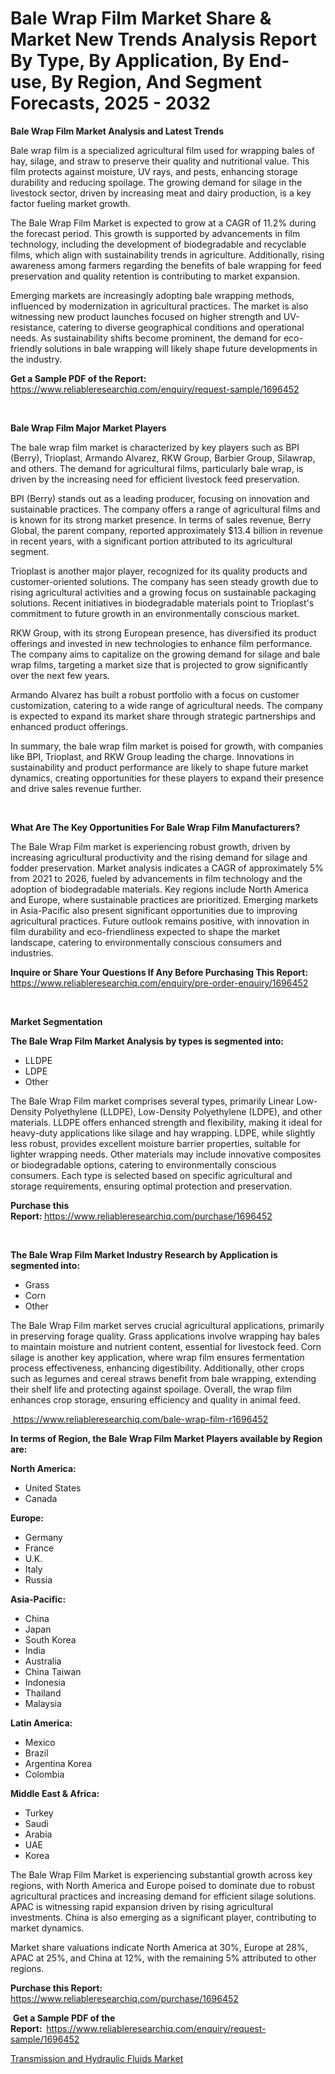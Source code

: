 <p><h1>Bale Wrap Film Market Share & Market New Trends Analysis Report By Type, By Application, By End-use, By Region, And Segment Forecasts, 2025 - 2032</h1></p><p><strong>Bale Wrap Film Market Analysis and Latest Trends</strong></p>
<p><p>Bale wrap film is a specialized agricultural film used for wrapping bales of hay, silage, and straw to preserve their quality and nutritional value. This film protects against moisture, UV rays, and pests, enhancing storage durability and reducing spoilage. The growing demand for silage in the livestock sector, driven by increasing meat and dairy production, is a key factor fueling market growth.</p><p>The Bale Wrap Film Market is expected to grow at a CAGR of 11.2% during the forecast period. This growth is supported by advancements in film technology, including the development of biodegradable and recyclable films, which align with sustainability trends in agriculture. Additionally, rising awareness among farmers regarding the benefits of bale wrapping for feed preservation and quality retention is contributing to market expansion. </p><p>Emerging markets are increasingly adopting bale wrapping methods, influenced by modernization in agricultural practices. The market is also witnessing new product launches focused on higher strength and UV-resistance, catering to diverse geographical conditions and operational needs. As sustainability shifts become prominent, the demand for eco-friendly solutions in bale wrapping will likely shape future developments in the industry.</p></p>
<p><strong>Get a Sample PDF of the Report:&nbsp;</strong> <a href="https://www.reliableresearchiq.com/enquiry/request-sample/1696452?utm_campaign=1720&utm_medium=2&utm_source=Github&utm_content=ia&utm_term=08012025&utm_id=bale-wrap-film">https://www.reliableresearchiq.com/enquiry/request-sample/1696452</a></p>
<p>&nbsp;</p>
<p><strong>Bale Wrap Film Major Market Players</strong></p>
<p><p>The bale wrap film market is characterized by key players such as BPI (Berry), Trioplast, Armando Alvarez, RKW Group, Barbier Group, Silawrap, and others. The demand for agricultural films, particularly bale wrap, is driven by the increasing need for efficient livestock feed preservation.</p><p>BPI (Berry) stands out as a leading producer, focusing on innovation and sustainable practices. The company offers a range of agricultural films and is known for its strong market presence. In terms of sales revenue, Berry Global, the parent company, reported approximately $13.4 billion in revenue in recent years, with a significant portion attributed to its agricultural segment.</p><p>Trioplast is another major player, recognized for its quality products and customer-oriented solutions. The company has seen steady growth due to rising agricultural activities and a growing focus on sustainable packaging solutions. Recent initiatives in biodegradable materials point to Trioplast's commitment to future growth in an environmentally conscious market.</p><p>RKW Group, with its strong European presence, has diversified its product offerings and invested in new technologies to enhance film performance. The company aims to capitalize on the growing demand for silage and bale wrap films, targeting a market size that is projected to grow significantly over the next few years.</p><p>Armando Alvarez has built a robust portfolio with a focus on customer customization, catering to a wide range of agricultural needs. The company is expected to expand its market share through strategic partnerships and enhanced product offerings.</p><p>In summary, the bale wrap film market is poised for growth, with companies like BPI, Trioplast, and RKW Group leading the charge. Innovations in sustainability and product performance are likely to shape future market dynamics, creating opportunities for these players to expand their presence and drive sales revenue further.</p></p>
<p>&nbsp;</p>
<p><strong>What Are The Key Opportunities For Bale Wrap Film Manufacturers?</strong></p>
<p><p>The Bale Wrap Film market is experiencing robust growth, driven by increasing agricultural productivity and the rising demand for silage and fodder preservation. Market analysis indicates a CAGR of approximately 5% from 2021 to 2026, fueled by advancements in film technology and the adoption of biodegradable materials. Key regions include North America and Europe, where sustainable practices are prioritized. Emerging markets in Asia-Pacific also present significant opportunities due to improving agricultural practices. Future outlook remains positive, with innovation in film durability and eco-friendliness expected to shape the market landscape, catering to environmentally conscious consumers and industries.</p></p>
<p><strong>Inquire or Share Your Questions If Any Before Purchasing This Report:</strong> <a href="https://www.reliableresearchiq.com/enquiry/pre-order-enquiry/1696452?utm_campaign=1720&utm_medium=2&utm_source=Github&utm_content=ia&utm_term=08012025&utm_id=bale-wrap-film">https://www.reliableresearchiq.com/enquiry/pre-order-enquiry/1696452</a></p>
<p>&nbsp;</p>
<p><strong>Market Segmentation</strong></p>
<p><strong>The Bale Wrap Film Market Analysis by types is segmented into:</strong></p>
<p><ul><li>LLDPE</li><li>LDPE</li><li>Other</li></ul></p>
<p><p>The Bale Wrap Film market comprises several types, primarily Linear Low-Density Polyethylene (LLDPE), Low-Density Polyethylene (LDPE), and other materials. LLDPE offers enhanced strength and flexibility, making it ideal for heavy-duty applications like silage and hay wrapping. LDPE, while slightly less robust, provides excellent moisture barrier properties, suitable for lighter wrapping needs. Other materials may include innovative composites or biodegradable options, catering to environmentally conscious consumers. Each type is selected based on specific agricultural and storage requirements, ensuring optimal protection and preservation.</p></p>
<p><strong>Purchase this Report:&nbsp;</strong><a href="https://www.reliableresearchiq.com/purchase/1696452?utm_campaign=1720&utm_medium=2&utm_source=Github&utm_content=ia&utm_term=08012025&utm_id=bale-wrap-film">https://www.reliableresearchiq.com/purchase/1696452</a></p>
<p>&nbsp;</p>
<p><strong>The Bale Wrap Film Market Industry Research by Application is segmented into:</strong></p>
<p><ul><li>Grass</li><li>Corn</li><li>Other</li></ul></p>
<p><p>The Bale Wrap Film market serves crucial agricultural applications, primarily in preserving forage quality. Grass applications involve wrapping hay bales to maintain moisture and nutrient content, essential for livestock feed. Corn silage is another key application, where wrap film ensures fermentation process effectiveness, enhancing digestibility. Additionally, other crops such as legumes and cereal straws benefit from bale wrapping, extending their shelf life and protecting against spoilage. Overall, the wrap film enhances crop storage, ensuring efficiency and quality in animal feed.</p></p>
<p><a href="https://www.reliableresearchiq.com/bale-wrap-film-r1696452?utm_campaign=1720&utm_medium=2&utm_source=Github&utm_content=ia&utm_term=08012025&utm_id=bale-wrap-film">&nbsp;https://www.reliableresearchiq.com/bale-wrap-film-r1696452</a></p>
<p><strong>In terms of Region, the Bale Wrap Film Market Players available by Region are:</strong></p>
<p>
    <p> <strong> North America: </strong>
        <ul>
            <li>United States</li>
            <li>Canada</li>
        </ul>
        </p> 
    <p> <strong> Europe: </strong>
        <ul>
            <li>Germany</li>
            <li>France</li>
            <li>U.K.</li>
            <li>Italy</li>
            <li>Russia</li>
        </ul>
        </p> 
    <p> <strong> Asia-Pacific: </strong>
        <ul>
            <li>China</li>
            <li>Japan</li>
            <li>South Korea</li>
            <li>India</li>
            <li>Australia</li>
            <li>China Taiwan</li>
            <li>Indonesia</li>
            <li>Thailand</li>
            <li>Malaysia</li>
        </ul>
        </p> 
    <p> <strong> Latin America: </strong>
        <ul>
            <li>Mexico</li>
            <li>Brazil</li>
            <li>Argentina Korea</li>
            <li>Colombia</li>
        </ul>
        </p> 
    <p> <strong> Middle East & Africa: </strong>
        <ul>
            <li>Turkey</li>
            <li>Saudi</li>
            <li>Arabia</li>
            <li>UAE</li>
            <li>Korea</li>
        </ul>
    </p>
    </p>
<p><p>The Bale Wrap Film Market is experiencing substantial growth across key regions, with North America and Europe poised to dominate due to robust agricultural practices and increasing demand for efficient silage solutions. APAC is witnessing rapid expansion driven by rising agricultural investments. China is also emerging as a significant player, contributing to market dynamics. </p><p>Market share valuations indicate North America at 30%, Europe at 28%, APAC at 25%, and China at 12%, with the remaining 5% attributed to other regions.</p></p>
<p><strong>Purchase this Report: </strong><a href="https://www.reliableresearchiq.com/purchase/1696452?utm_campaign=1720&utm_medium=2&utm_source=Github&utm_content=ia&utm_term=08012025&utm_id=bale-wrap-film">https://www.reliableresearchiq.com/purchase/1696452</a></p>
<p>&nbsp;<strong>Get a Sample PDF of the Report:&nbsp;&nbsp;</strong><a href="https://www.reliableresearchiq.com/enquiry/request-sample/1696452?utm_campaign=1720&utm_medium=2&utm_source=Github&utm_content=ia&utm_term=08012025&utm_id=bale-wrap-film">https://www.reliableresearchiq.com/enquiry/request-sample/1696452</a></p>
<p><strong></strong></p>
<p><p><a href="https://github.com/mookiesville/Market-Research-Report-List-1/blob/main/transmission-and-hydraulic-fluids-market.md?utm_campaign=1720&utm_medium=2&utm_source=Github&utm_content=ia&utm_term=08012025&utm_id=bale-wrap-film">Transmission and Hydraulic Fluids Market</a></p></p>